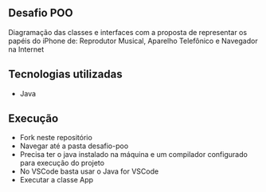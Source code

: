 ## Desafio POO
Diagramação das classes e interfaces com a proposta de representar os papéis do iPhone de: Reprodutor Musical, Aparelho Telefônico e Navegador na Internet

## Tecnologias utilizadas
- Java

## Execução
- Fork neste repositório
- Navegar até a pasta desafio-poo
- Precisa ter o java instalado na máquina e um compilador configurado para execução do projeto
- No VSCode basta usar o Java for VSCode
- Executar a classe App
